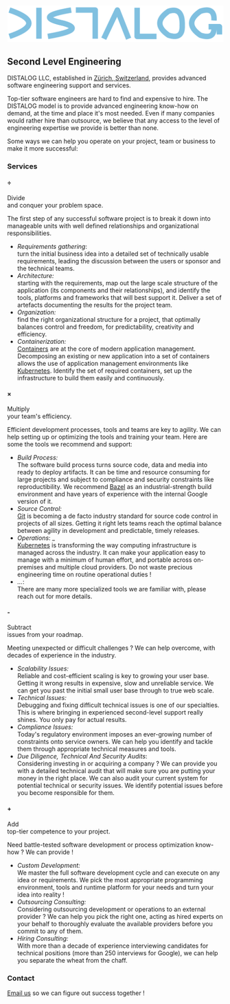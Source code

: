 ![DISTALOG](name.svg "DISTALOG")

## Second Level Engineering
DISTALOG LLC, established in [Zürich,
Switzerland](https://en.wikipedia.org/wiki/Z%C3%BCrich), provides
advanced software engineering support and services.

Top-tier software engineers are hard to find and expensive to
hire. The DISTALOG model is to provide advanced engineering know-how
on demand, at the time and place it's most needed. Even if many
companies would rather hire than outsource, we believe that any access
to the level of engineering expertise we provide is better than
none.

Some ways we can help you operate on your project, team or business to
make it more successful:

### Services
#### ÷
Divide  
and conquer your problem space.

The first step of any successful software project is to break it down
into manageable units with well defined relationships and
organizational responsibilities.

- _Requirements gathering_:  
  turn the initial business idea into a detailed set of technically
  usable requirements, leading the discussion between the users or
  sponsor and the technical teams.
- _Architecture:_  
  starting with the requirements, map out the large scale structure of
  the application (its components and their relationships), and
  identify the tools, platforms and frameworks that will best support
  it. Deliver a set of artefacts documenting the results for the
  project team.
- _Organization:_  
  find the right organizational structure for a project, that
  optimally balances control and freedom, for predictability,
  creativity and efficiency.
- _Containerization:_  
  [Containers](https://en.wikipedia.org/wiki/OS-level_virtualization)
  are at the core of modern application management. Decomposing an
  existing or new application into a set of containers allows the use
  of application management environments like
  [Kubernetes](https://kubernetes.io). Identify the set of required
  containers, set up the infrastructure to build them easily and
  continuously.

#### ×
Multiply  
your team's efficiency.

Efficient development processes, tools and teams are key to
agility. We can help setting up or optimizing the tools and training
your team. Here are some the tools we recommend and support:

- _Build Process:_  
  The software build process turns source code, data and media into
  ready to deploy artifacts. It can be time and resource consuming for
  large projects and subject to compliance and security constraints
  like reproductibility. We recommend [Bazel](https://bazel.build/) as
  an industrial-strength build environment and have years of
  experience with the internal Google version of it.
- _Source Control:_  
  [Git](https://git-scm.com/) is becoming a de facto industry standard
  for source code control in projects of all sizes. Getting it right
  lets teams reach the optimal balance between agility in development
  and predictable, timely releases.
-  _Operations_: _  
  [Kubernetes](https://kubernetes.io) is transforming the way
  computing infrastructure is managed across the industry. It can make
  your application easy to manage with a minimum of human effort, and
  portable across on-premises and multiple cloud providers. Do not
  waste precious engineering time on routine operational duties !
- _..._:  
  There are many more specialized tools we are familiar with, please reach out for more details.

#### \-
Subtract  
issues from your roadmap.
    
Meeting unexpected or difficult challenges ? 
We can help overcome, with decades of experience in the industry.

- _Scalability Issues:_  
  Reliable and cost-efficient scaling is key to growing your user
  base. Getting it wrong results in expensive, slow and unreliable service.
  We can get you past the initial small user base through to true web scale.
- _Technical Issues:_  
  Debugging and fixing difficult technical issues is one of our
  specialties. This is where bringing in experienced second-level
  support really shines. You only pay for actual results.
- _Compliance Issues:_  
  Today's regulatory environment imposes an ever-growing number of
  constraints onto service owners. We can help you identify and tackle
  them through appropriate technical measures and tools.
- _Due Diligence, Technical And Security Audits_:  
  Considering investing in or acquiring a company ? We can provide you
  with a detailed technical audit that will make sure you are putting
  your money in the right place. We can also audit your current system
  for potential technical or security issues. We identify potential
  issues before you become responsible for them.

#### \+
Add  
top-tier competence to your project.

Need battle-tested software development or process optimization
know-how ? We can provide !

 - _Custom Development:_  
  We master the full software development cycle and can execute on any
  idea or requirements. We pick the most appropriate programming
  environment, tools and runtime platform for your needs and turn your
  idea into reality !
 - _Outsourcing Consulting:_  
  Considering outsourcing development or operations to an external
  provider ? We can help you pick the right one, acting as hired
  experts on your behalf to thoroughly evaluate the available
  providers before you commit to any of them.
 - _Hiring Consulting:_  
  With more than a decade of experience interviewing candidates for
  technical positions (more than 250 interviews for Google), we can
  help you separate the wheat from the chaff.
  
### Contact
[Email us](mailto:info@distalog.ch?subject=Web+Site) so we can figure
out success together !
